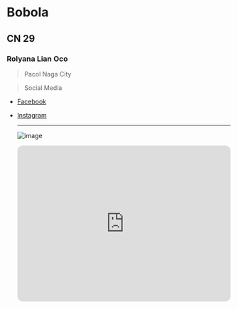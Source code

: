 # Bobola
## CN 29
### Rolyana Lian Oco
> Pacol Naga City

> Social Media
- [Facebook](https://www.facebook.com)
- [Instagram](https://instagram.com)


  ---

  ![image](https://github.com/user-attachments/assets/f03af6c9-d13d-4f95-8fd0-0601c4f5740d)


 
  <iframe style="border-radius:12px" src="https://open.spotify.com/embed/track/0bhzB5PBUVqZSux5Y7t5ED?utm_source=generator" width="100%" height="352" frameBorder="0" allowfullscreen="" allow="autoplay; clipboard-write; encrypted-media; fullscreen; picture-in-picture" loading="lazy"></iframe>
